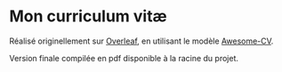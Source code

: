 # Mon curriculum vitæ

Réalisé originellement sur [Overleaf](overleaf.com), en utilisant le modèle [Awesome-CV](https://github.com/posquit0/Awesome-CV).

Version finale compilée en pdf disponible à la racine du projet.
